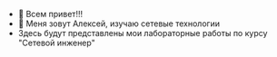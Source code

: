 - 👋 Всем привет!!!
- 👀 Меня зовут Алексей, изучаю сетевые технологии
- Здесь будут представлены мои лабораторные работы по курсу "Сетевой инженер"


<!---
AlexeyKislitsyn/AlexeyKislitsyn is a ✨ special ✨ repository because its `README.md` (this file) appears on your GitHub profile.
You can click the Preview link to take a look at your changes.
--->
